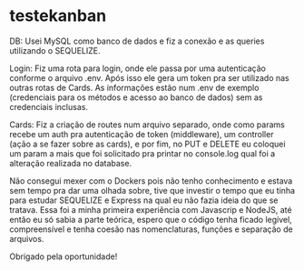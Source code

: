 # testekanban

DB: Usei MySQL como banco de dados e fiz a conexão e as queries utilizando o SEQUELIZE.

Login: Fiz uma rota para login, onde ele passa por uma autenticação conforme o arquivo .env. Após isso ele gera um token pra ser utilizado nas outras rotas de Cards. As informações estão num .env de exemplo (credenciais para os métodos e acesso ao banco de dados) sem as credenciais inclusas.

Cards: Fiz a criação de routes num arquivo separado, onde como params recebe um auth pra autenticação de token (middleware), um controller (ação a se fazer sobre as cards), e por fim, no PUT e DELETE eu coloquei um param a mais que foi solicitado pra printar no console.log qual foi a alteração realizada no database.

Não consegui mexer com o Dockers pois não tenho conhecimento e estava sem tempo pra dar uma olhada sobre, tive que investir o tempo que eu tinha para estudar SEQUELIZE e Express na qual eu não fazia ideia do que se tratava. Essa foi a minha primeira experiência com Javascrip e NodeJS, até então eu só sabia a parte teórica, espero que o código tenha ficado legível, compreensível e tenha coesão nas nomenclaturas, funções e separação de arquivos.

Obrigado pela oportunidade!
